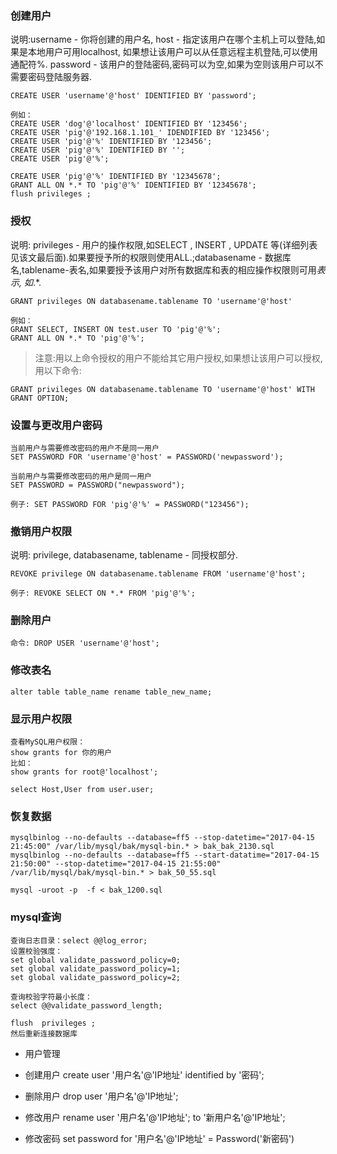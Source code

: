 ### 创建用户

说明:username - 你将创建的用户名, host - 指定该用户在哪个主机上可以登陆,如果是本地用户可用localhost, 如果想让该用户可以从任意远程主机登陆,可以使用通配符%. password - 该用户的登陆密码,密码可以为空,如果为空则该用户可以不需要密码登陆服务器.

```mysql
CREATE USER 'username'@'host' IDENTIFIED BY 'password'; 

例如：
CREATE USER 'dog'@'localhost' IDENTIFIED BY '123456'; 
CREATE USER 'pig'@'192.168.1.101_' IDENDIFIED BY '123456'; 
CREATE USER 'pig'@'%' IDENTIFIED BY '123456'; 
CREATE USER 'pig'@'%' IDENTIFIED BY ''; 
CREATE USER 'pig'@'%';

CREATE USER 'pig'@'%' IDENTIFIED BY '12345678';
GRANT ALL ON *.* TO 'pig'@'%' IDENTIFIED BY '12345678';
flush privileges ;
```


### 授权

说明: privileges - 用户的操作权限,如SELECT , INSERT , UPDATE 等(详细列表见该文最后面).如果要授予所的权限则使用ALL.;databasename - 数据库名,tablename-表名,如果要授予该用户对所有数据库和表的相应操作权限则可用*表示, 如*.*. 

```mysql
GRANT privileges ON databasename.tablename TO 'username'@'host' 

例如：
GRANT SELECT, INSERT ON test.user TO 'pig'@'%'; 
GRANT ALL ON *.* TO 'pig'@'%'; 

```

> 注意:用以上命令授权的用户不能给其它用户授权,如果想让该用户可以授权,用以下命令:

```
GRANT privileges ON databasename.tablename TO 'username'@'host' WITH GRANT OPTION; 
```

### 设置与更改用户密码 

```
当前用户与需要修改密码的用户不是同一用户
SET PASSWORD FOR 'username'@'host' = PASSWORD('newpassword');

当前用户与需要修改密码的用户是同一用户
SET PASSWORD = PASSWORD("newpassword");

例子: SET PASSWORD FOR 'pig'@'%' = PASSWORD("123456"); 
```

### 撤销用户权限 

说明: privilege, databasename, tablename - 同授权部分. 

```
REVOKE privilege ON databasename.tablename FROM 'username'@'host'; 

例子: REVOKE SELECT ON *.* FROM 'pig'@'%';
```

### 删除用户

```
命令: DROP USER 'username'@'host'; 
```

### 修改表名
```
alter table table_name rename table_new_name;
```

### 显示用户权限
```
查看MySQL用户权限：
show grants for 你的用户
比如：
show grants for root@'localhost';

select Host,User from user.user;
```


### 恢复数据
```
mysqlbinlog --no-defaults --database=ff5 --stop-datetime="2017-04-15 21:45:00" /var/lib/mysql/bak/mysql-bin.* > bak_bak_2130.sql
mysqlbinlog --no-defaults --database=ff5 --start-datatime="2017-04-15 21:50:00" --stop-datetime="2017-04-15 21:55:00" /var/lib/mysql/bak/mysql-bin.* > bak_50_55.sql

mysql -uroot -p  -f < bak_1200.sql
```


### mysql查询
```
查询日志目录：select @@log_error;
设置校验强度：
set global validate_password_policy=0;
set global validate_password_policy=1;
set global validate_password_policy=2;

查询校验字符最小长度：
select @@validate_password_length;

flush  privileges ;
然后重新连接数据库
```


- 用户管理　　

- 创建用户
    create user '用户名'@'IP地址' identified by '密码';
- 删除用户
    drop user '用户名'@'IP地址';
- 修改用户
    rename user '用户名'@'IP地址'; to '新用户名'@'IP地址';
- 修改密码
    set password for '用户名'@'IP地址' = Password('新密码')
